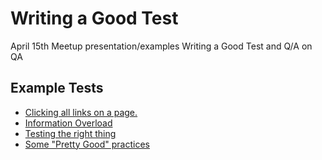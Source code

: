 Writing a Good Test
================
April 15th Meetup presentation/examples Writing a Good Test and Q/A on QA


## Example Tests

* [Clicking all links on a page.](/examples/clicking_all_links.md)
* [Information Overload](/examples/information_overload.md)
* [Testing the right thing](/examples/testing_the_right_thing.md)
* [Some "Pretty Good" practices](/examples/pretty_good_practices.md)
